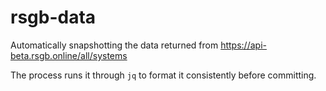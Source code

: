 # rsgb-data

Automatically snapshotting the data returned from https://api-beta.rsgb.online/all/systems

The process runs it through `jq` to format it consistently before committing.
